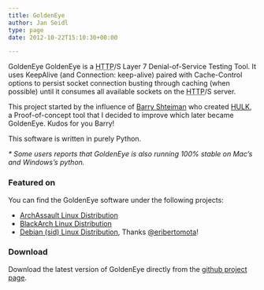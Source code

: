 ```yaml
---
title: GoldenEye
author: Jan Seidl
type: page
date: 2012-10-22T15:10:30+00:00

---
```

GoldenEye GoldenEye is a <acronym title="HyperText Transfer Protocol">HTTP</acronym>/S Layer 7 Denial-of-Service Testing Tool. It uses KeepAlive (and Connection: keep-alive) paired with Cache-Control options to persist socket connection busting through caching (when possible) until it consumes all available sockets on the <acronym title="HyperText Transfer Protocol">HTTP</acronym>/S server.

This project started by the influence of [Barry Shteiman][1] who created [HULK][2], a Proof-of-concept tool that I decided to improve which later became GoldenEye. Kudos for you Barry!

This software is written in purely Python.

_* Some users reports that GoldenEye is also running 100% stable on Mac&#8217;s and Windows&#8217;s python._

### Featured on

You can find the GoldenEye software under the following projects:

  * [ArchAssault Linux Distribution][3]
  * [BlackArch Linux Distribution][4]
  * [Debian (sid) Linux Distribution][5], Thanks <a href="https://twitter.com/eribertomota" target="_blank">@eribertomota</a>!

### Download

Download the latest version of GoldenEye directly from the [github project page][6].

 [1]: http://www.sectorix.com/
 [2]: http://www.sectorix.com/2012/05/17/hulk-web-server-dos-tool/
 [3]: https://archassault.org/packages/archassault/any/goldeneye-git/
 [4]: http://www.blackarch.org/tools.html
 [5]: https://packages.debian.org/sid/goldeneye
 [6]: https://github.com/jseidl/GoldenEye